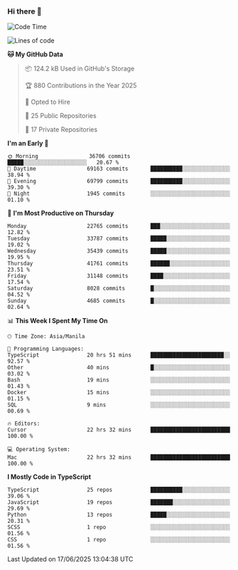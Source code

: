### Hi there 👋

<!--START_SECTION:waka-->
![Code Time](http://img.shields.io/badge/Code%20Time-1%2C846%20hrs%2025%20mins-blue)

![Lines of code](https://img.shields.io/badge/From%20Hello%20World%20I%27ve%20Written-67.0%20million%20lines%20of%20code-blue)

**🐱 My GitHub Data** 

> 📦 124.2 kB Used in GitHub's Storage 
 > 
> 🏆 880 Contributions in the Year 2025
 > 
> 💼 Opted to Hire
 > 
> 📜 25 Public Repositories 
 > 
> 🔑 17 Private Repositories 
 > 
**I'm an Early 🐤** 

```text
🌞 Morning                36706 commits       █████░░░░░░░░░░░░░░░░░░░░   20.67 % 
🌆 Daytime                69163 commits       ██████████░░░░░░░░░░░░░░░   38.94 % 
🌃 Evening                69799 commits       ██████████░░░░░░░░░░░░░░░   39.30 % 
🌙 Night                  1945 commits        ░░░░░░░░░░░░░░░░░░░░░░░░░   01.10 % 
```
📅 **I'm Most Productive on Thursday** 

```text
Monday                   22765 commits       ███░░░░░░░░░░░░░░░░░░░░░░   12.82 % 
Tuesday                  33787 commits       █████░░░░░░░░░░░░░░░░░░░░   19.02 % 
Wednesday                35439 commits       █████░░░░░░░░░░░░░░░░░░░░   19.95 % 
Thursday                 41761 commits       ██████░░░░░░░░░░░░░░░░░░░   23.51 % 
Friday                   31148 commits       ████░░░░░░░░░░░░░░░░░░░░░   17.54 % 
Saturday                 8028 commits        █░░░░░░░░░░░░░░░░░░░░░░░░   04.52 % 
Sunday                   4685 commits        █░░░░░░░░░░░░░░░░░░░░░░░░   02.64 % 
```


📊 **This Week I Spent My Time On** 

```text
🕑︎ Time Zone: Asia/Manila

💬 Programming Languages: 
TypeScript               20 hrs 51 mins      ███████████████████████░░   92.57 % 
Other                    40 mins             █░░░░░░░░░░░░░░░░░░░░░░░░   03.02 % 
Bash                     19 mins             ░░░░░░░░░░░░░░░░░░░░░░░░░   01.43 % 
Docker                   15 mins             ░░░░░░░░░░░░░░░░░░░░░░░░░   01.15 % 
SQL                      9 mins              ░░░░░░░░░░░░░░░░░░░░░░░░░   00.69 % 

🔥 Editors: 
Cursor                   22 hrs 32 mins      █████████████████████████   100.00 % 

💻 Operating System: 
Mac                      22 hrs 32 mins      █████████████████████████   100.00 % 
```

**I Mostly Code in TypeScript** 

```text
TypeScript               25 repos            ██████████░░░░░░░░░░░░░░░   39.06 % 
JavaScript               19 repos            ███████░░░░░░░░░░░░░░░░░░   29.69 % 
Python                   13 repos            █████░░░░░░░░░░░░░░░░░░░░   20.31 % 
SCSS                     1 repo              ░░░░░░░░░░░░░░░░░░░░░░░░░   01.56 % 
CSS                      1 repo              ░░░░░░░░░░░░░░░░░░░░░░░░░   01.56 % 
```




 Last Updated on 17/06/2025 13:04:38 UTC
<!--END_SECTION:waka-->
